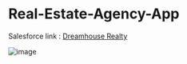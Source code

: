 # Real-Estate-Agency-App

Salesforce link : [Dreamhouse Realty](https://trailhead.salesforce.com/content/learn/projects/get-started-with-salesforce-development)

![image](https://user-images.githubusercontent.com/97858274/197333625-229582de-fb0c-44b2-9c67-ebaddac81d6e.png)
